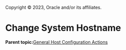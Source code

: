 Copyright © 2023, Oracle and/or its affiliates.

# Change System Hostname

**Parent topic:**[General Host Configuration Actions](../topics/cockpit-config_host_tasks.md)

